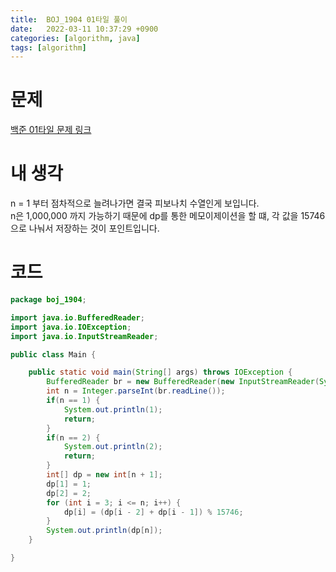 ```yaml
---
title:  BOJ_1904 01타일 풀이
date:   2022-03-11 10:37:29 +0900
categories: [algorithm, java]
tags: [algorithm]
---
```


# 문제
[백준 01타일 문제 링크](https://www.acmicpc.net/problem/1904)
# 내 생각
n = 1 부터 점차적으로 늘려나가면 결국 피보나치 수열인게 보입니다.    
n은 1,000,000 까지 가능하기 때문에 dp를 통한 메모이제이션을 할 떄, 각 값을 15746으로 나눠서 저장하는 것이 포인트입니다.

# 코드

```java
package boj_1904;

import java.io.BufferedReader;
import java.io.IOException;
import java.io.InputStreamReader;

public class Main {

    public static void main(String[] args) throws IOException {
        BufferedReader br = new BufferedReader(new InputStreamReader(System.in));
        int n = Integer.parseInt(br.readLine());
        if(n == 1) {
            System.out.println(1);
            return;
        }
        if(n == 2) {
            System.out.println(2);
            return;
        }
        int[] dp = new int[n + 1];
        dp[1] = 1;
        dp[2] = 2;
        for (int i = 3; i <= n; i++) {
            dp[i] = (dp[i - 2] + dp[i - 1]) % 15746;
        }
        System.out.println(dp[n]);
    }

}


```
